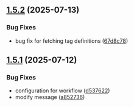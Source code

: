 ## [1.5.2](https://github.com/nagaegenki/message-view/compare/v1.5.1...v1.5.2) (2025-07-13)


### Bug Fixes

* bug fix for fetching tag definitions ([67d8c78](https://github.com/nagaegenki/message-view/commit/67d8c780226e170832586e5cb9eeef4a6c5873da))

## [1.5.1](https://github.com/nagaegenki/message-view/compare/v1.5.0...v1.5.1) (2025-07-12)


### Bug Fixes

* configuration for workflow ([d537622](https://github.com/nagaegenki/message-view/commit/d5376228a4f80ab3d48ff638dacb08337641782f))
* modify message ([a852736](https://github.com/nagaegenki/message-view/commit/a852736a1b419664d8307a48891045e657404507))
